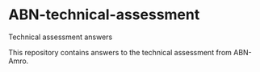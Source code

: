 # ABN-technical-assessment
Technical assessment answers

This repository contains answers to the technical assessment from ABN-Amro.
